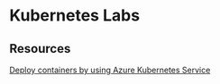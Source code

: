 # Kubernetes Labs 

## Resources 
[Deploy containers by using Azure Kubernetes Service](https://learn.microsoft.com/en-us/credentials/applied-skills/deploy-containers-by-using-azure-kubernetes-service/)
